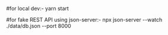 #for local dev:-
yarn start

#for fake REST API using json-server:-
npx json-server --watch ./data/db.json --port 8000
